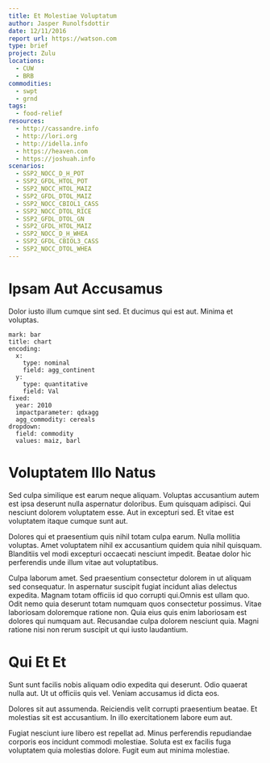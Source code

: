 ```yaml
---
title: Et Molestiae Voluptatum
author: Jasper Runolfsdottir
date: 12/11/2016
report url: https://watson.com
type: brief
project: Zulu
locations:
  - CUW
  - BRB
commodities:
  - swpt
  - grnd
tags:
  - food-relief
resources:
  - http://cassandre.info
  - http://lori.org
  - http://idella.info
  - https://heaven.com
  - https://joshuah.info
scenarios:
  - SSP2_NOCC_D_H_POT
  - SSP2_GFDL_HTOL_POT
  - SSP2_NOCC_HTOL_MAIZ
  - SSP2_GFDL_DTOL_MAIZ
  - SSP2_NOCC_CBIOL1_CASS
  - SSP2_NOCC_DTOL_RICE
  - SSP2_GFDL_DTOL_GN
  - SSP2_GFDL_HTOL_MAIZ
  - SSP2_NOCC_D_H_WHEA
  - SSP2_GFDL_CBIOL3_CASS
  - SSP2_NOCC_DTOL_WHEA
---
```

# Ipsam Aut Accusamus
Dolor iusto illum cumque sint sed. Et ducimus qui est aut. Minima et voluptas.

```vis
mark: bar
title: chart
encoding:
  x:
    type: nominal
    field: agg_continent
  y:
    type: quantitative
    field: Val
fixed:
  year: 2010
  impactparameter: qdxagg
  agg_commodity: cereals
dropdown:
  field: commodity
  values: maiz, barl
```

# Voluptatem Illo Natus
Sed culpa similique est earum neque aliquam. Voluptas accusantium autem est ipsa deserunt nulla aspernatur doloribus. Eum quisquam adipisci. Qui nesciunt dolorem voluptatem esse. Aut in excepturi sed. Et vitae est voluptatem itaque cumque sunt aut.
 Dolores qui et praesentium quis nihil totam culpa earum. Nulla mollitia voluptas. Amet voluptatem nihil ex accusantium quidem quia nihil quisquam. Blanditiis vel modi excepturi occaecati nesciunt impedit. Beatae dolor hic perferendis unde illum vitae aut voluptatibus.
 Culpa laborum amet. Sed praesentium consectetur dolorem in ut aliquam sed consequatur. In aspernatur suscipit fugiat incidunt alias delectus expedita. Magnam totam officiis id quo corrupti qui.Omnis est ullam quo. Odit nemo quia deserunt totam numquam quos consectetur possimus. Vitae laboriosam doloremque ratione non. Quia eius quis enim laboriosam est dolores qui numquam aut. Recusandae culpa dolorem nesciunt quia. Magni ratione nisi non rerum suscipit ut qui iusto laudantium.

# Qui Et Et
Sunt sunt facilis nobis aliquam odio expedita qui deserunt. Odio quaerat nulla aut. Ut ut officiis quis vel. Veniam accusamus id dicta eos.
 Dolores sit aut assumenda. Reiciendis velit corrupti praesentium beatae. Et molestias sit est accusantium. In illo exercitationem labore eum aut.
 Fugiat nesciunt iure libero est repellat ad. Minus perferendis repudiandae corporis eos incidunt commodi molestiae. Soluta est ex facilis fuga voluptatem quia molestias dolore. Fugit eum aut minima molestiae.
